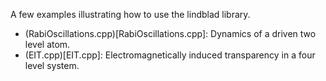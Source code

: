 A few examples illustrating how to use the lindblad library.

- (RabiOscillations.cpp)[RabiOscillations.cpp]: Dynamics of a driven two
  level atom.
- (EIT.cpp)[EIT.cpp]: Electromagnetically induced transparency in a four
  level system.
